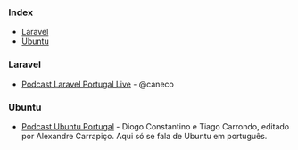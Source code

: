 ### Index

* [Laravel](#laravel)
* [Ubuntu](#ubuntu)


### Laravel

* [Podcast Laravel Portugal Live](https://laravelportugal.simplecast.fm) - @caneco

### Ubuntu

* [Podcast Ubuntu Portugal](https://podcastubuntuportugal.org) - Diogo Constantino e Tiago Carrondo, editado por Alexandre Carrapiço. Aqui só se fala de Ubuntu em português.
